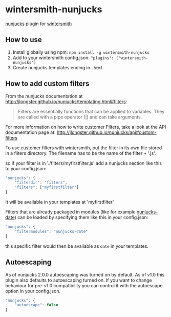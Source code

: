 wintersmith-nunjucks
====================

[nunjucks](http://nunjucks.jlongster.com/) plugin for
[wintersmith](http://jnordberg.github.com/wintersmith/)

How to use
----------

1. Install globally using npm: `npm install -g wintersmith-nunjucks`
2. Add to your wintersmith config.json: `"plugins": ["wintersmith-nunjucks"]`
3. Create nunjucks templates ending in `.html`


How to add custom filters
---------------------------

From the nunjucks documentation at http://jlongster.github.io/nunjucks/templating.html#filters:

>Filters are essentially functions that can be applied to variables. They are called with a pipe operator (|) and can take arguments.

For more information on how to write customer Filters, take a look at the API documentation page at: http://jlongster.github.io/nunjucks/api#custom-filters

To use customer filters with wintersmith, put the filter in its own file stored in a filters directory. The filename has to be the name of the filter + '.js'.

so if your filter is in './filters/myfirstfilter.js' add a  nunjucks section like this to your config.json:

```javascript
"nunjucks": {
    "filterdir": "filters",
    "filters": ["myfirstfilter"]
}
```

It will be available in your templates at 'myfirstfilter'


Filters that are already packaged in modules (like for example [nunjucks-date](https://www.npmjs.com/package/nunjucks-date)) can be loaded by specifying them like this in your config.json:

```javascript
"nunjucks": {
    "filtermodules": "nunjucks-date"
}
```

this specific filter would then be available as `date` in your templates.

Autoescaping
------------

As of nunjucks 2.0.0 autoescaping was turned on by default. As of v1.0 this plugin also defaults to autoescaping turned on. If you want to change behaviour for pre-v1.0 compatibility you can control it with the autoescape option in your config.json.

```javascript
"nunjucks": {
    "autoescape": false
}
```

